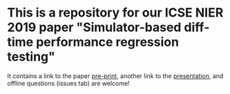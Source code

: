 # This is a repository for our ICSE NIER 2019 paper "Simulator-based diff-time performance regression testing"

It contains a link to the paper [pre-print](https://github.com/ivanpostolski/NIER2019/blob/master/preprint.pdf), another link to the [presentation](https://github.com/ivanpostolski/NIER2019/blob/master/presentation.pdf), and offline questions (issues tab) are welcome! 

